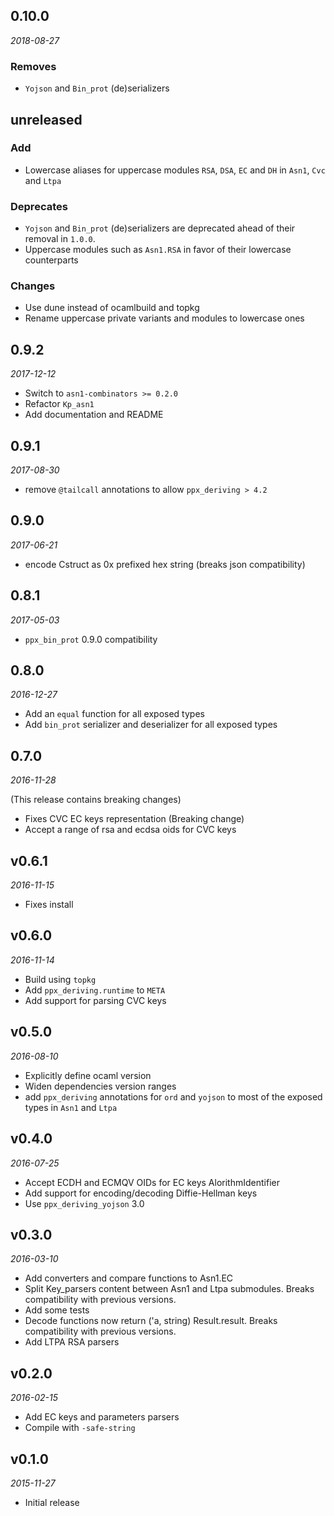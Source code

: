 ## 0.10.0

*2018-08-27*

### Removes

- `Yojson` and `Bin_prot` (de)serializers

## unreleased

### Add

- Lowercase aliases for uppercase modules `RSA`, `DSA`, `EC` and `DH` in `Asn1`, `Cvc` and `Ltpa`

### Deprecates

- `Yojson` and `Bin_prot` (de)serializers are deprecated ahead of their removal in `1.0.0`.
- Uppercase modules such as `Asn1.RSA` in favor of their lowercase counterparts

### Changes

- Use dune instead of ocamlbuild and topkg
- Rename uppercase private variants and modules to lowercase ones

## 0.9.2

*2017-12-12*

- Switch to `asn1-combinators >= 0.2.0`
- Refactor `Kp_asn1`
- Add documentation and README

## 0.9.1

*2017-08-30*

- remove `@tailcall` annotations to allow `ppx_deriving > 4.2`

## 0.9.0

*2017-06-21*

- encode Cstruct as 0x prefixed hex string (breaks json compatibility)

## 0.8.1

*2017-05-03*

- `ppx_bin_prot` 0.9.0 compatibility

## 0.8.0

*2016-12-27*

- Add an `equal` function for all exposed types
- Add `bin_prot` serializer and deserializer for all exposed types

## 0.7.0

*2016-11-28*

(This release contains breaking changes)

- Fixes CVC EC keys representation (Breaking change)
- Accept a range of rsa and ecdsa oids for CVC keys

## v0.6.1

*2016-11-15*

- Fixes install


## v0.6.0

*2016-11-14*

- Build using `topkg`
- Add `ppx_deriving.runtime` to `META`
- Add support for parsing CVC keys

## v0.5.0

*2016-08-10*

- Explicitly define ocaml version
- Widen dependencies version ranges
- add `ppx_deriving` annotations for `ord` and `yojson` to most of the exposed types in `Asn1` and `Ltpa`

## v0.4.0

*2016-07-25*

- Accept ECDH and ECMQV OIDs for EC keys AlorithmIdentifier
- Add support for encoding/decoding Diffie-Hellman keys
- Use `ppx_deriving_yojson` 3.0

## v0.3.0

*2016-03-10*

- Add converters and compare functions to Asn1.EC
- Split Key_parsers content between Asn1 and Ltpa submodules.
  Breaks compatibility with previous versions.
- Add some tests
- Decode functions now return ('a, string) Result.result.
  Breaks compatibility with previous versions.
- Add LTPA RSA parsers

## v0.2.0

*2016-02-15*

- Add EC keys and parameters parsers
- Compile with `-safe-string`

## v0.1.0

*2015-11-27*

- Initial release

